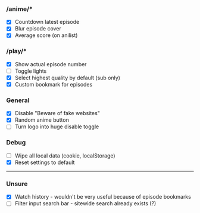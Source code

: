 ### /anime/\*

-   [x] Countdown latest episode
-   [x] Blur episode cover
-   [x] Average score (on anilist)

### /play/\*

-   [x] Show actual episode number
-   [ ] Toggle lights
-   [x] Select highest quality by default (sub only)
-   [x] Custom bookmark for episodes

### General

-   [x] Disable "Beware of fake websites"
-   [x] Random anime button
-   [ ] Turn logo into huge disable toggle

### Debug

-   [ ] Wipe all local data (cookie, localStorage)
-   [x] Reset settings to default

---

### Unsure

-   [x] Watch history - wouldn't be very useful because of episode bookmarks
-   [ ] Filter input search bar - sitewide search already exists (?)
